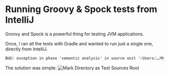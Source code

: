 # Running Groovy & Spock tests from IntelliJ

Groovy and Spock is a powerful thing for testing JVM applications.

Once, I ran all the tests with Gradle and wanted to run just a single one, directly from IntelliJ.
```java
BUG! exception in phase 'semantic analysis' in source unit '/Users/…/MySpec.groovy' sun.reflect.annotation.TypeNotPresentExceptionProxy
```

The solution was simple:
![Mark Directory as Test Sources Root](https://raw.githubusercontent.com/mat3e/mat3e.github.io/master/blog/img/test_root.png)
